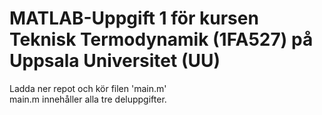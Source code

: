 # MATLAB-Uppgift 1 för kursen Teknisk Termodynamik (1FA527) på Uppsala Universitet (UU)

Ladda ner repot och kör filen 'main.m' </br>
main.m innehåller alla tre deluppgifter.
